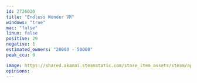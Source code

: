 ```yaml
---
id: 2726020
title: "Endless Wonder VR"
windows: "true"
mac: "false"
linux: false
positive: 29
negative: 1
estimated_owners: "20000 - 50000"
peak_ccu: 0

image: https://shared.akamai.steamstatic.com/store_item_assets/steam/apps/2726020/header.jpg?t=1712688021
opinions:
---
```


